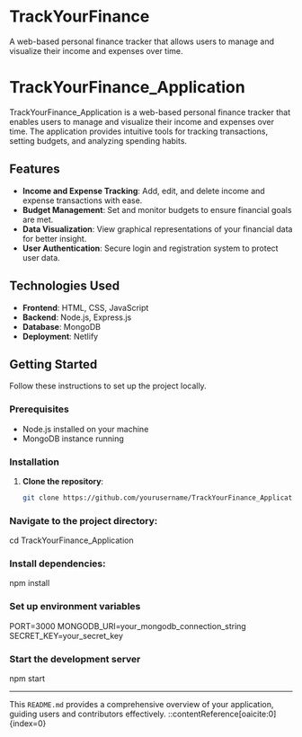 # TrackYourFinance
A web-based personal finance tracker that allows users to manage and visualize their income and expenses over time.

# TrackYourFinance_Application

TrackYourFinance_Application is a web-based personal finance tracker that enables users to manage and visualize their income and expenses over time. The application provides intuitive tools for tracking transactions, setting budgets, and analyzing spending habits.

## Features

- **Income and Expense Tracking**: Add, edit, and delete income and expense transactions with ease.
- **Budget Management**: Set and monitor budgets to ensure financial goals are met.
- **Data Visualization**: View graphical representations of your financial data for better insight.
- **User Authentication**: Secure login and registration system to protect user data.

## Technologies Used

- **Frontend**: HTML, CSS, JavaScript
- **Backend**: Node.js, Express.js
- **Database**: MongoDB
- **Deployment**: Netlify

## Getting Started

Follow these instructions to set up the project locally.

### Prerequisites

- Node.js installed on your machine
- MongoDB instance running

### Installation

1. **Clone the repository**:

   ```bash
   git clone https://github.com/yourusername/TrackYourFinance_Application.git


### Navigate to the project directory:

cd TrackYourFinance_Application

###   Install dependencies:

npm install
### Set up environment variables

PORT=3000
MONGODB_URI=your_mongodb_connection_string
SECRET_KEY=your_secret_key

###   Start the development server
npm start



---

This `README.md` provides a comprehensive overview of your application, guiding users and contributors effectively.
::contentReference[oaicite:0]{index=0}
 




